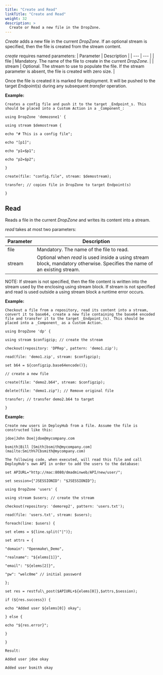 ```yaml
---
title: "Create and Read"
linkTitle: "Create and Read"
weight: 32
description: >
  Create or Read a new file in the DropZone. 
---
```



_Create_ adds a new file in the current _DropZone_. If an optional stream is specified, then the file is created from the stream content.

_create_ requires named parameters:
| Parameter | Description |
| --- | --- |
| file | Mandatory. The name of the file to create in the current _DropZone_. |
| stream | Optional. The stream to use to populate the file. If the stream parameter is absent, the file is created with zero size. |

Once the file is created it is marked for deployment. It will be pushed to the target _Endpoint_(s) during any subsequent _transfer_ operation.

**Example:**
~~~
Creates a config file and push it to the target _Endpoint_s. This should be placed into a Custom Action in a _Component_:

using DropZone 'demozone1' {

using stream $demostream {

echo "# This is a config file";

echo "[p1]";

echo "p1=$p1";

echo "p2=$p2";

}

create(file: "config.file", stream: $demostream);

transfer; // copies file in DropZone to target Endpoint(s)

}
~~~

## Read

Reads a file in the current _DropZone_ and writes its content into a stream.

_read_ takes at most two parameters:

| Parameter | Description |
| --- | --- |
| file | Mandatory. The name of the file to read. |
| stream | Optional when _read_ is used inside a using stream block, mandatory otherwise. Specifies the name of an existing stream. |

NOTE: If stream is not specified, then the file content is written into the stream used by the enclosing using stream block. If stream is not specified and read is used outside a using stream block a runtime error occurs.

**Example:**
~~~
Checkout a file from a repository, read its content into a stream, convert it to base64, create a new file containing the base64 encoded file and transfer it to the target _Endpoint_(s). This should be placed into a _Component_ as a Custom Action.

using DropZone 'dp' {

using stream $configzip; // create the stream

checkout(repository: 'DPRep', pattern: 'demo1.zip');

read(file: 'demo1.zip', stream: $configzip);

set b64 = ${configzip.base64encode()};

// create a new file

create(file: "demo2.b64", stream: $configzip);

delete(file: "demo1.zip"); // Remove original file

transfer; // transfer demo2.b64 to target

}
~~~

**Example:** 
~~~
Create new users in DeployHub from a file. Assume the file is constructed like this:

jdoe|John Doe|jdoe@mycompany.com

bsmith|Bill [Smith|bsmith@mycompany.com](mailto:Smith%7Cbsmith@mycompany.com)

The following code, when executed, will read this file and call DeployHub's own API in order to add the users to the database:

set APIURL="http://mac:8080/dmadminweb/API/new/user/";

set session={"JSESSIONID": "$JSESSIONID"};

using DropZone 'users' {

using stream $users; // create the stream

checkout(repository: 'demorep2', pattern: 'users.txt');

read(file: 'users.txt', stream: $users);

foreach(line: $users) {

set elems = ${line.split("|")};

set attrs = {

"domain": "Openmake\_Demo",

"realname": "${elems[1]}",

"email": "${elems[2]}",

"pw": "welc0me" // initial password

};

set res = restful\_post($APIURL+${elems[0]},$attrs,$session);

if (${res.success}) {

echo "Added user ${elems[0]} okay";

} else {

echo "${res.error}";

}

}

Result:

Added user jdoe okay

Added user bsmith okay
~~~